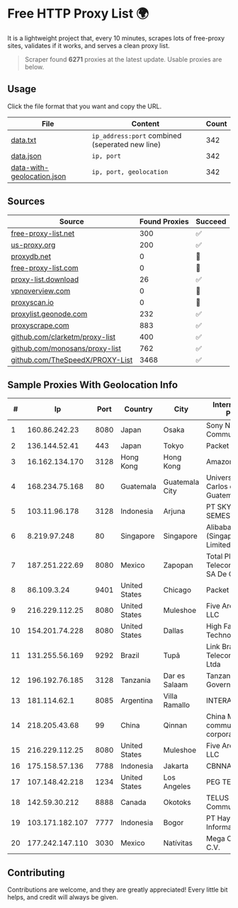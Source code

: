 
# Free HTTP Proxy List 🌍

It is a lightweight project that, every 10 minutes, scrapes lots of free-proxy sites, validates if it works, and serves a clean proxy list.


> Scraper found **6271** proxies at the latest update. Usable proxies are below.

## Usage

Click the file format that you want and copy the URL.


|File|Content|Count|
|----|-------|-----|
|[data.txt](https://raw.githubusercontent.com/themiralay/Proxy-List-World/master/data.txt)|`ip_address:port` combined (seperated new line)|342|
|[data.json](https://raw.githubusercontent.com/themiralay/Proxy-List-World/master/data.json)|`ip, port`|342|
|[data-with-geolocation.json](https://raw.githubusercontent.com/themiralay/Proxy-List-World/master/data-with-geolocation.json)|`ip, port, geolocation`|342|

## Sources

|Source|Found Proxies|Succeed|
|------|-------------|-------|
|[free-proxy-list.net](https://free-proxy-list.net)|300|✅|
|[us-proxy.org](https://www.us-proxy.org)|200|✅|
|[proxydb.net](http://proxydb.net)|0|🚫|
|[free-proxy-list.com](https://free-proxy-list.com/?page=&port=&type%5B%5D=http&type%5B%5D=https&up_time=0&search=Search)|0|🚫|
|[proxy-list.download](https://www.proxy-list.download/HTTP)|26|✅|
|[vpnoverview.com](https://vpnoverview.com/privacy/anonymous-browsing/free-proxy-servers)|0|🚫|
|[proxyscan.io](https://www.proxyscan.io)|0|🚫|
|[proxylist.geonode.com](https://proxylist.geonode.com/api/proxy-list?limit=300&page=1&sort_by=lastChecked&sort_type=desc&protocols=http,https)|232|✅|
|[proxyscrape.com](https://api.proxyscrape.com/v2/?request=displayproxies&protocol=http&timeout=10000&country=all&ssl=all&anonymity=all)|883|✅|
|[github.com/clarketm/proxy-list](https://raw.githubusercontent.com/clarketm/proxy-list/master/proxy-list-raw.txt)|400|✅|
|[github.com/monosans/proxy-list](https://raw.githubusercontent.com/monosans/proxy-list/main/proxies/http.txt)|762|✅|
|[github.com/TheSpeedX/PROXY-List](https://raw.githubusercontent.com/TheSpeedX/PROXY-List/master/http.txt)|3468|✅|


## Sample Proxies With Geolocation Info

|#|Ip|Port|Country|City|Internet Service Provider|
|-|--|----|-------|----|-------------------------|
|1|160.86.242.23|8080|Japan|Osaka|Sony Network Communications Inc|
|2|136.144.52.41|443|Japan|Tokyo|Packet Host, Inc.|
|3|16.162.134.170|3128|Hong Kong|Hong Kong|Amazon.com|
|4|168.234.75.168|80|Guatemala|Guatemala City|Universidad de San Carlos de Guatemala|
|5|103.11.96.178|3128|Indonesia|Arjuna|PT SKYLINE SEMESTA|
|6|8.219.97.248|80|Singapore|Singapore|Alibaba Cloud (Singapore) Private Limited|
|7|187.251.222.69|8080|Mexico|Zapopan|Total Play Telecomunicaciones SA De CV|
|8|86.109.3.24|9401|United States|Chicago|Packet Host, Inc.|
|9|216.229.112.25|8080|United States|Muleshoe|Five Area Systems, LLC|
|10|154.201.74.228|8080|United States|Dallas|High Family Technology Co|
|11|131.255.56.169|9292|Brazil|Tupã|Link Brasil Telecomunicacoes Ltda|
|12|196.192.76.185|3128|Tanzania|Dar es Salaam|Tanzania e-Government Agency|
|13|181.114.62.1|8085|Argentina|Villa Ramallo|INTERAIR|
|14|218.205.43.68|99|China|Qinnan|China Mobile communications corporation|
|15|216.229.112.25|8080|United States|Muleshoe|Five Area Systems, LLC|
|16|175.158.57.136|7788|Indonesia|Jakarta|CBNNAP|
|17|107.148.42.218|1234|United States|Los Angeles|PEG TECH INC|
|18|142.59.30.212|8888|Canada|Okotoks|TELUS Communications Inc|
|19|103.171.182.107|7777|Indonesia|Bogor|PT Hayat Teknologi Informatika|
|20|177.242.147.110|3030|Mexico|Natívitas|Mega Cable, S.A. de C.V.|



## Contributing

Contributions are welcome, and they are greatly appreciated! Every
little bit helps, and credit will always be given.

